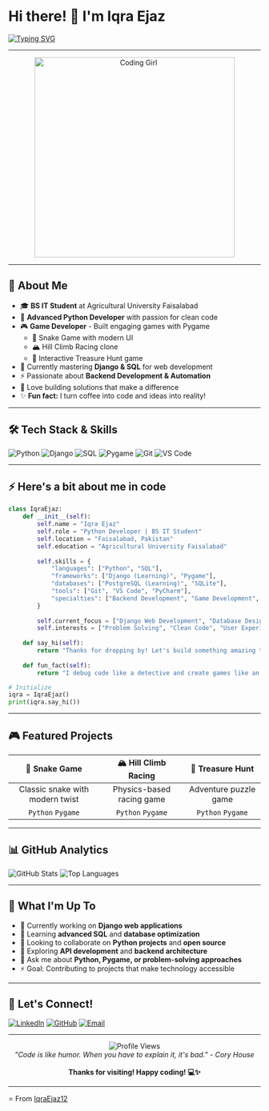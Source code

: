 # Hi there! 👋 I'm Iqra Ejaz  
[![Typing SVG](https://readme-typing-svg.herokuapp.com?font=Fira+Code&size=22&pause=1000&color=FF69B4&width=500&lines=Python+Developer+🐍;Backend+Developer+⚡;Game+Developer+🎮;Problem+Solver+🧩;Tech+Enthusiast+💻)](https://git.io/typing-svg)

---

<div align="center">
  <img src="https://media.giphy.com/media/L1R1tvI9svkIWwpVYr/giphy.gif" width="400" alt="Coding Girl"/>
</div>

---

## 💫 About Me  
- 🎓 **BS IT Student** at Agricultural University Faisalabad  
- 🐍 **Advanced Python Developer** with passion for clean code  
- 🎮 **Game Developer** - Built engaging games with Pygame  
  - 🐍 Snake Game with modern UI
  - 🏔️ Hill Climb Racing clone
  - 💎 Interactive Treasure Hunt game
- 🌱 Currently mastering **Django & SQL** for web development
- ⚡ Passionate about **Backend Development & Automation**
- 🚀 Love building solutions that make a difference
- ✨ **Fun fact:** I turn coffee into code and ideas into reality!

---

## 🛠️ Tech Stack & Skills

![Python](https://img.shields.io/badge/Python-3776AB?style=for-the-badge&logo=python&logoColor=white)
![Django](https://img.shields.io/badge/Django-092E20?style=for-the-badge&logo=django&logoColor=white)
![SQL](https://img.shields.io/badge/SQL-336791?style=for-the-badge&logo=postgresql&logoColor=white)
![Pygame](https://img.shields.io/badge/Pygame-3776AB?style=for-the-badge&logo=python&logoColor=white)
![Git](https://img.shields.io/badge/Git-F05032?style=for-the-badge&logo=git&logoColor=white)
![VS Code](https://img.shields.io/badge/VS_Code-007ACC?style=for-the-badge&logo=visual-studio-code&logoColor=white)

---

## ⚡ Here's a bit about me in code  
```python
class IqraEjaz:
    def __init__(self):
        self.name = "Iqra Ejaz"
        self.role = "Python Developer | BS IT Student"
        self.location = "Faisalabad, Pakistan"
        self.education = "Agricultural University Faisalabad"
        
        self.skills = {
            "languages": ["Python", "SQL"],
            "frameworks": ["Django (Learning)", "Pygame"],
            "databases": ["PostgreSQL (Learning)", "SQLite"],
            "tools": ["Git", "VS Code", "PyCharm"],
            "specialties": ["Backend Development", "Game Development", "Automation"]
        }
        
        self.current_focus = ["Django Web Development", "Database Design", "API Development"]
        self.interests = ["Problem Solving", "Clean Code", "User Experience"]
    
    def say_hi(self):
        return "Thanks for dropping by! Let's build something amazing together! 🚀"
    
    def fun_fact(self):
        return "I debug code like a detective and create games like an artist! 🎨👩‍💻"

# Initialize
iqra = IqraEjaz()
print(iqra.say_hi())
```

---

## 🎮 Featured Projects

| 🐍 Snake Game | 🏔️ Hill Climb Racing | 💎 Treasure Hunt |
|:---:|:---:|:---:|
| Classic snake with modern twist | Physics-based racing game | Adventure puzzle game |
| `Python` `Pygame` | `Python` `Pygame` | `Python` `Pygame` |

---

## 📊 GitHub Analytics

![GitHub Stats](https://github-readme-stats.vercel.app/api?username=IqraEjaz12&show_icons=true&theme=radical&include_all_commits=true&count_private=true)
![Top Languages](https://github-readme-stats.vercel.app/api/top-langs/?username=IqraEjaz12&layout=compact&langs_count=7&theme=radical)

---

## 🌟 What I'm Up To

- 🔭 Currently working on **Django web applications**
- 🌱 Learning **advanced SQL** and **database optimization**
- 👯 Looking to collaborate on **Python projects** and **open source**
- 🤔 Exploring **API development** and **backend architecture**
- 💬 Ask me about **Python, Pygame, or problem-solving approaches**
- ⚡ Goal: Contributing to projects that make technology accessible

---

## 🤝 Let's Connect!

[![LinkedIn](https://img.shields.io/badge/LinkedIn-0077B5?style=for-the-badge&logo=linkedin&logoColor=white)](https://linkedin.com/in/iqra-ejaz)
[![GitHub](https://img.shields.io/badge/GitHub-100000?style=for-the-badge&logo=github&logoColor=white)](https://github.com/IqraEjaz12)
[![Email](https://img.shields.io/badge/Email-D14836?style=for-the-badge&logo=gmail&logoColor=white)](mailto:iqraejaz2004@gmail.com)

---

<div align="center">
  <img src="https://komarev.com/ghpvc/?username=IqraEjaz12&color=ff69b4&style=flat-square" alt="Profile Views"/>
  <br/>
  <i>"Code is like humor. When you have to explain it, it's bad." - Cory House</i>
  <br/><br/>
  <b>Thanks for visiting! Happy coding! 💻✨</b>
</div>

---

⭐ From [IqraEjaz12](https://github.com/IqraEjaz12)
